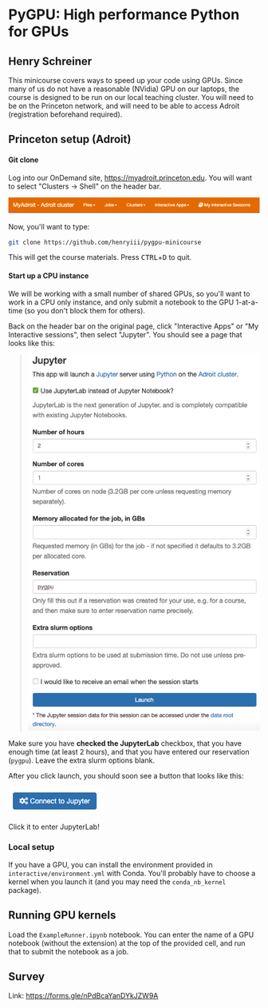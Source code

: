 # PyGPU: High performance Python for GPUs
## Henry Schreiner

This minicourse covers ways to speed up your code using GPUs.
Since many of us do not have a reasonable (NVidia) GPU on our
laptops, the course is designed to be run on our local teaching
cluster. You will need to be on the Princeton network, and will
need to be able to access Adroit (registration beforehand required).

## Princeton setup (Adroit)

#### Git clone

Log into our OnDemand site, <https://myadroit.princeton.edu>. You will want to
select "Clusters -> Shell" on the header bar.

![Header bar image](./images/HeaderBar.png)

Now, you'll want to type:

```bash
git clone https://github.com/henryiii/pygpu-minicourse
```

This will get the course materials. Press <kbd>CTRL</kbd>+<kbd>D</kbd> to quit.

#### Start up a CPU instance

We will be working with a small number of shared GPUs, so you'll want to work in a CPU only instance, and only submit a notebook to the GPU 1-at-a-time (so you don't block them for others).

Back on the header bar on the original page, click "Interactive Apps" or "My Interactive sessions", then select "Jupyter". You should see a page that looks like this:

> ![Setup page](./images/SetupPage.png)

Make sure you have **checked the JupyterLab** checkbox, that you have enough time (at least 2 hours), and that you have entered our reservation (`pygpu`). Leave the extra slurm options blank. 

After you click launch, you should soon see a button that looks like this:

![Button to click](./images/ButtonToClick.png)

Click it to enter JupyterLab!

### Local setup

If you have a GPU, you can install the environment provided in `interactive/environment.yml` with Conda. You'll probably have to choose a kernel when you launch it (and you may need the `conda_nb_kernel` package).

## Running GPU kernels

Load the `ExampleRunner.ipynb` notebook. You can enter the name of a GPU notebook (without the extension) at the top of the provided cell, and run that to submit the notebook as a job.

## Survey

Link: <https://forms.gle/nPdBcaYanDYkJZW9A>